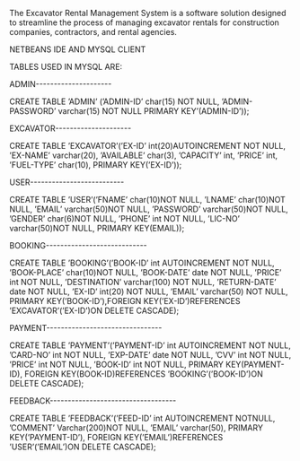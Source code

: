 The Excavator Rental Management System is a software solution designed to streamline the process of managing excavator rentals for construction companies, contractors, and rental agencies.


NETBEANS IDE AND MYSQL CLIENT



TABLES USED IN MYSQL ARE:



ADMIN---------------------


CREATE TABLE ’ADMIN’ (’ADMIN-ID’ char(15) NOT NULL,
’ADMIN-PASSWORD’ varchar(15) NOT NULL
PRIMARY KEY’(ADMIN-ID’));





EXCAVATOR---------------------



CREATE TABLE ’EXCAVATOR’(’EX-ID’ int(20)AUTOINCREMENT NOT NULL,
’EX-NAME’ varchar(20),
’AVAILABLE’ char(3),
’CAPACITY’ int,
’PRICE’ int,
’FUEL-TYPE’ char(10),
PRIMARY KEY(’EX-ID’));





USER--------------------------



CREATE TABLE ’USER’(’FNAME’ char(10)NOT NULL,
’LNAME’ char(10)NOT NULL,
’EMAIL’ varchar(50)NOT NULL,
’PASSWORD’ varchar(50)NOT NULL,
’GENDER’ char(6)NOT NULL,
’PHONE’ int NOT NULL,
’LIC-NO’ varchar(50)NOT NULL,
PRIMARY KEY(EMAIL));





BOOKING----------------------------



CREATE TABLE ’BOOKING’(’BOOK-ID’ int AUTOINCREMENT NOT NULL,
’BOOK-PLACE’ char(10)NOT NULL,
’BOOK-DATE’ date NOT NULL,
’PRICE’ int NOT NULL,
’DESTINATION’ varchar(100) NOT NULL,
’RETURN-DATE’ date NOT NULL,
’EX-ID’ int(20) NOT NULL,
’EMAIL’ varchar(50) NOT NULL,
PRIMARY KEY(’BOOK-ID’),FOREIGN KEY(’EX-ID’)REFERENCES ’EXCAVATOR’(’EX-ID’)ON DELETE
CASCADE);




PAYMENT--------------------------------



CREATE TABLE ’PAYMENT’(’PAYMENT-ID’ int AUTOINCREMENT NOT NULL,
’CARD-NO’ int NOT NULL,
’EXP-DATE’ date NOT NULL,
’CVV’ int NOT NULL,
’PRICE’ int NOT NULL,
’BOOK-ID’ int NOT NULL,
PRIMARY KEY(PAYMENT-ID),
FOREIGN KEY(BOOK-ID)REFERENCES ’BOOKING’(’BOOK-ID’)ON DELETE
CASCADE);




FEEDBACK-----------------------------------



CREATE TABLE ’FEEDBACK’(’FEED-ID’ int AUTOINCREMENT NOTNULL,
’COMMENT’ Varchar(200)NOT NULL,
’EMAIL’ varchar(50),
PRIMARY KEY(’PAYMENT-ID’),
FOREIGN KEY(’EMAIL’)REFERENCES ’USER’(’EMAIL’)ON DELETE
CASCADE);




